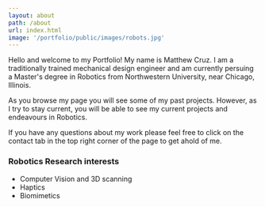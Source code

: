 ```yaml
---
layout: about
path: /about
url: index.html
image: '/portfolio/public/images/robots.jpg'
---
```


Hello and welcome to my Portfolio! My name is Matthew Cruz.
I am a traditionally trained mechanical design engineer and am currently persuing a Master's degree in Robotics from Northwestern University, near Chicago, Illinois. 

As you browse my page you will see some of my past projects. However, as I try to stay current, you will be able to see my current projects and endeavours in Robotics.

If you have any questions about my work please feel free to click on the contact tab in the top right corner of the page to get ahold of me.

### Robotics Research interests
* Computer Vision and 3D scanning
* Haptics
* Biomimetics
